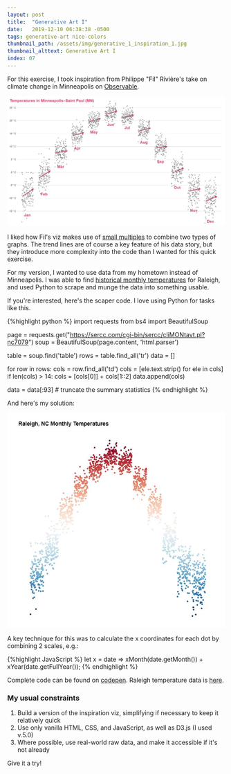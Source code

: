 ```yaml
---
layout: post
title:  "Generative Art I"
date:   2019-12-10 06:38:38 -0500
tags: generative-art nice-colors
thumbnail_path: /assets/img/generative_1_inspiration_1.jpg
thumbnail_alttext: Generative Art I
index: 07
---
```

For this exercise, I took inspiration from Philippe "Fil" Rivière's take on climate change in Minneapolis on [Observable](https://observablehq.com/@fil/summer-heat).

![Temperatures in Minneapolis-Saint Paul](/assets/img/summerheat_inspiration.jpg)

I liked how Fil's viz makes use of [small multiples](https://en.wikipedia.org/wiki/Small_multiple) to combine two types of graphs. The trend lines are of course a key feature of his data story, but they introduce more complexity into the code than I wanted for this quick exercise. 

For my version, I wanted to use data from my hometown instead of Minneapolis. I was able to find [historical monthly temperatures](https://sercc.com/cgi-bin/sercc/cliMONtavt.pl?nc7079) for Raleigh, and used Python to scrape and munge the data into something usable.

If you're interested, here's the scaper code. I love using Python for tasks like this.

{%highlight python %}
import requests
from bs4 import BeautifulSoup

page = requests.get("https://sercc.com/cgi-bin/sercc/cliMONtavt.pl?nc7079")
soup = BeautifulSoup(page.content, 'html.parser')

table = soup.find('table')
rows = table.find_all('tr')
data = []

for row in rows:
    cols = row.find_all('td')
    cols = [ele.text.strip() for ele in cols]
    if len(cols) > 14:
        cols = [cols[0]] + cols[1::2]
    data.append(cols)

data = data[:93] # truncate the summary statistics
{% endhighlight %}

And here's my solution:

![Temperatures in Raleigh, NC](/assets/img/summerheat_solution.jpg)

A key technique for this was to calculate the x coordinates for each dot by combining 2 scales, e.g.:

{%highlight JavaScript %}
let x = date =>
    xMonth(date.getMonth()) + xYear(date.getFullYear());
{% endhighlight %}

Complete code can be found on [codepen](https://codepen.io/fraziern/pen/rNaOdQO). Raleigh temperature data is [here](https://gist.githubusercontent.com/Fil/15e57d2584b618521d173d4c0088d13b/raw/2f7f1a236c074635435cc7ebf9253c20a5681690/data.csv).

### My usual constraints

1. Build a version of the inspiration viz, simplifying if necessary to keep it relatively quick
1. Use only vanilla HTML, CSS, and JavaScript, as well as D3.js (I used v.5.0)
1. Where possible, use real-world raw data, and make it accessible if it's not already

Give it a try!